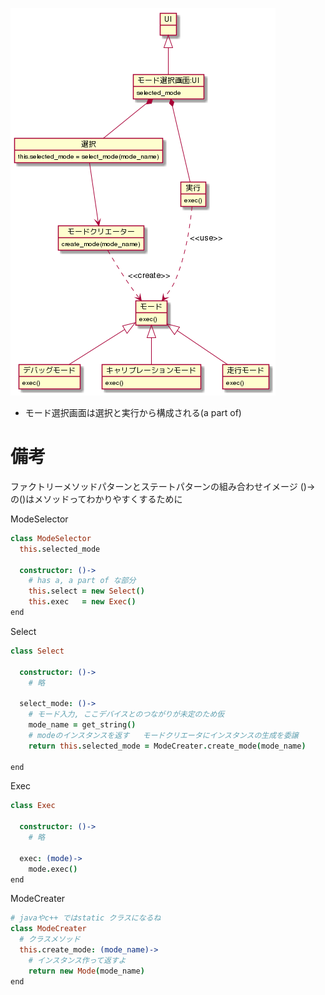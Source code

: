 ![ui](ui.png)

- モード選択画面は選択と実行から構成される(a part of)


# 備考

ファクトリーメソッドパターンとステートパターンの組み合わせイメージ
()-> の()はメソッドってわかりやすくするために

ModeSelector
```coffee
class ModeSelector
  this.selected_mode

  constructor: ()->
    # has a, a part of な部分
    this.select = new Select()
    this.exec   = new Exec()
end
```

Select
```coffee
class Select

  constructor: ()->
    # 略

  select_mode: ()->
    # モード入力, ここデバイスとのつながりが未定のため仮
    mode_name = get_string()
    # modeのインスタンスを返す   モードクリエータにインスタンスの生成を委譲
    return this.selected_mode = ModeCreater.create_mode(mode_name)

end
```

Exec
``` coffee
class Exec

  constructor: ()->
    # 略

  exec: (mode)->
    mode.exec()
end
```

ModeCreater
``` coffee
# javaやc++ ではstatic クラスになるね
class ModeCreater
  # クラスメソッド
  this.create_mode: (mode_name)->
    # インスタンス作って返すよ
    return new Mode(mode_name)
end
```
